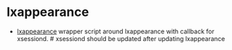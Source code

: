 # lxappearance

* [lxappearance](lxappearance) wrapper script around lxappearance with
callback for xsessiond.  # xsessiond should be updated after
updating lxappearance
